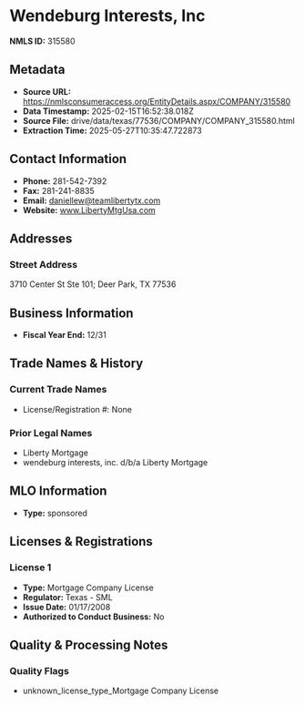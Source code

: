 # Wendeburg Interests, Inc

**NMLS ID:** 315580

## Metadata
- **Source URL:** https://nmlsconsumeraccess.org/EntityDetails.aspx/COMPANY/315580
- **Data Timestamp:** 2025-02-15T16:52:38.018Z
- **Source File:** drive/data/texas/77536/COMPANY/COMPANY_315580.html
- **Extraction Time:** 2025-05-27T10:35:47.722873

## Contact Information
- **Phone:** 281-542-7392
- **Fax:** 281-241-8835
- **Email:** daniellew@teamlibertytx.com
- **Website:** www.LibertyMtgUsa.com

## Addresses
### Street Address
3710 Center St Ste 101; Deer Park, TX 77536

## Business Information
- **Fiscal Year End:** 12/31

## Trade Names & History
### Current Trade Names
- License/Registration #: None

### Prior Legal Names
- Liberty Mortgage
- wendeburg interests, inc. d/b/a Liberty Mortgage

## MLO Information
- **Type:** sponsored

## Licenses & Registrations

### License 1
- **Type:** Mortgage Company License
- **Regulator:** Texas - SML
- **Issue Date:** 01/17/2008
- **Authorized to Conduct Business:** No

## Quality & Processing Notes
### Quality Flags
- unknown_license_type_Mortgage Company License
